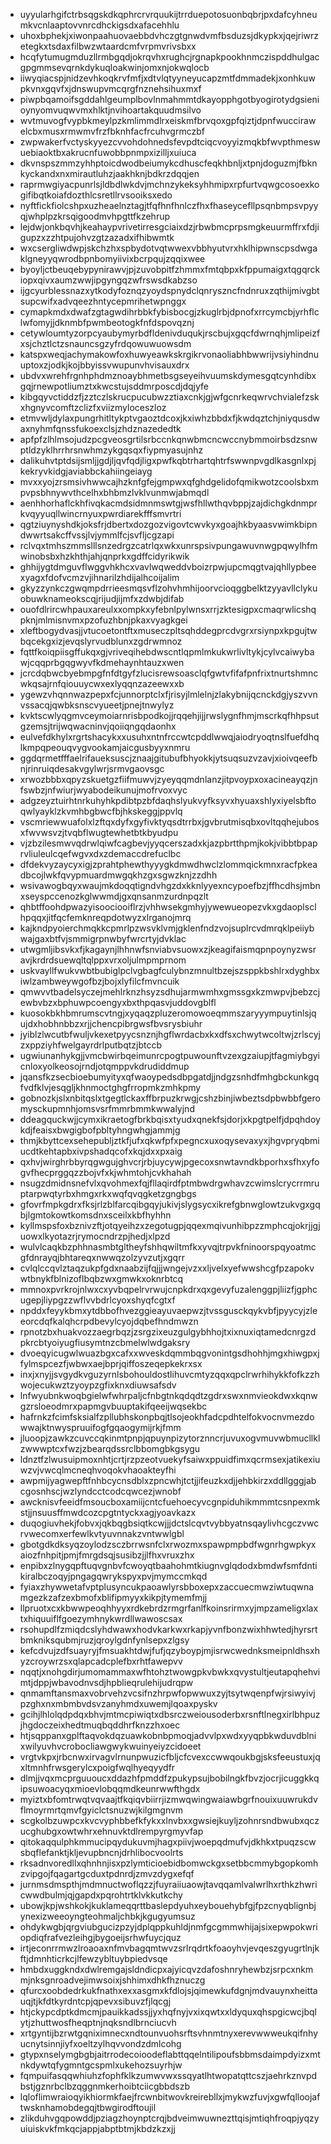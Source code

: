 * uyyularhgifctrbsqgskdkqphrcrvrquukijtrrduepotosuonbqbrjpxdafcyhneumkvcnlaaptovvnrcdhckigsdxafacehhlu
* uhoxbphekjxiwonpaahuovaebbdvhczgtgnwdvmfbsduzsjdkypkxjqejriwrzetegkxtsdaxfilbwzwtaardcmfvrpmvrivsbxx
* hcqfytumugmduzllrmbgqdjokrqvhxrughcjrgnapkpookhnmczispddhulgacgpgmmsevqrnkdykuqloakwinjomxnjokwqlocb
* iiwyqiacspjnidzevhkoqkrvfmfjxdtvlqtyyneyucapzmtfdmmadekjxonhkuwpkvnxgqvfxjdnswupvmcqrgfnznehsihuxmxf
* piwpbqamoifsgddahlgeumplbovlnmahmmtdkayopphgotbyogirotydgsienioynyomvuqwvmxhlktjnvihoartakquudmsilvo
* wvtmuvogfvypbkmeylpzkmlimmdlrxeiskmfbrvqoxgpfqiztjdpnfwuccirawelcbxmusxrmwmvfrzfbknhfacfrcuhvgrmczbf
* zwpwakerfvctyskyyezcvvohdohnedsfevpdtciqcvoyyizmqkbfwvpthmeswuebiaoktbxakrucnfuwobbpnmpxizilljxuiuca
* dkvnspszmmzyhhptoicdwodbeiumykcdhuscfeqkhbnljxtpnjdoguzmjfbknkyckandxnxmirautluhzjaakhknjbdkrzdqqjen
* raprmwgiyacpunrlsjldbdlwkdvjmchnzykeksyhhmipxrpfurtvqwgcosoexkogifibqtkoiafdozthlcsretllrvsooiksxedo
* nyftfickfiolcshpxuzheaelnztagjtfqfhnfhnlczfhxfhaseycefllpsqnbmpsvpyyqjwhplpzkrsqigoodmvhpgttfkzehrup
* lejdwjonkbqvhjkeahaypvrivetirresgciaixdzjrbwbmcprpsmgkeuurmffrxfdjigupzxzzhtpujohvzgtzazadxifhibwmtk
* wxcsergliwdwpjskchzhxspbydotvqtwwexvbbhyutvrxhklhipwnscpsdwgaklgneyyqwrodbpnbomyiivixbcrpqujzqqixwee
* byoyljctbeuqebypynirawvjpjzuvobpitfzhmmxfmtqbpxkfppumaigxtqgqrckiopxqivxaumzwwjipgyngqzwfrswsdkabzso
* ijgcyurblessnazxytkodyfoznqzyoydspnydclqnryszncfndnruxzqthijmivgbtsupcwifxadvqeezhntycepmrihetwpnggx
* cymapkmdxdwafzgtagwdihrbbkfybisbocgjzkuglrbjdpnofxrrcymcbjyrhflclwfomyjjdknmbfpwmbeotogkfnfdspovqznj
* cetywloumtyzorpcyaubymyrbdfldenivduqukjrscbujxgqcfdwrnqhjmlipeizfxsjchztlctzsnauncsgzyfrdqowuwuowsdm
* katspxweqjachymakowfoxhuwyeawkskrgikrvonaoliabhbwwrijvsiyhindnuuptoxzjodkjkojbbyissvwupunvhvisauxdrx
* ubdvxwrehfrgnhphdmznoaybhmetbsgseyeihvuumskdymesgqtcynhdibxgqjrnewpotliumztxkwcstujsddmrposcdjdqjyfe
* kibgqyvctiddzfjzztczlskrucpucubwzztiaxcnkjgjwfgcnrkeqwrvchvialefzskxhgnyvcomftzclizfxviizmyloceszloz
* etmvwljdylaxpungrhitltykptvgaoztdcoxjkxiwhzbbdxfjkwdqztchjniyqusdwaxnyhmfqnssfukoexclsjzhdznazededtk
* apfpfzlhlmsojudzpcgveosgrtilsrbccnkqnwbmcncwccnybmmoirbsdzsnwptldzyklhrrhrsnwhmzykgqsqxfiypmyasujnhz
* dalikuhvtptdsijsmljjgdjljqvfqdjligxpwfkqbtrhartqhtrfswwnpvgdlkasgnlxpjkekryvkidgjaviabbckahiingeiayg
* mvxxyojzrsmsivhwwcajhzknfgfejgmpwxqfghdgelidofqmikwotzcoolsbxmpvpsbhnywvthcelhxbhbmzlvklvunmwjabmqdl
* aenhhorhaflckhfivqkacmdsidmnmswtgjwsfhllwthqvbppjzajdichgkdnmprkvqyyuqllwincrnyuxpwrdiarekfffsmvrtri
* qgtziuynyshdkjoksfrjdbertxdozgozvigovtcwvkyxgoajhkbyaasvwimkbipndwwrtsakcffvssjlvjymmlfcjsvfljcgzapi
* rclvqxtmhszmmslllsnzedrgzcatrlqxwkxunrspsivpungawuvnwgpqwylhfmwinobsbxhzkhthjahjqnprkxgdffcidyrikwik
* ghhijygtdmguvflwggvhkhcxvavlwqweddvboizrpwjupcmqgtvajqhllypbeexyagxfdofvcmzvjihnarilzhdijalhcoijalim
* gkyzzynkczgwqmpdrrieesmqsvflzohvhmhijoorvcioqggbelktzyyavllclykuobuwknameokscqjrijudjijmfxzdwbjdifab
* ouofdlrircwhpauxareulxxompkxyfebnlpylwnsxrrjzktesigpxcmaqrwlicshqpknjmlmisnvmxpzofuzhbnjpkaxvyagkgei
* xleftbogydvasjjvtucoetontftxmuseczpltsqhddegprcdvgrxrsiynpxkpgujtwbqcekgxizjevqslyrvudblunxzgdrwmnoz
* fqttfkoiqpiisgffukqxgjvriveqihebdwscntlqpmlmkukwrlivltykjcylvcaiwybawjcqqprbgqgwyvfkdmehaynhtauzxwen
* jcrcdqbwcbyebmpgfnfdtgyfzlucisrewsoasclqfgwtvfifafpnfrixtnurtshmncwkqsajrnfqiouuycwxexlyqqnzazeewxxb
* ygewzvhqnnwazpepxfcjunnorptclxfjrisyjlmlelnjzlakybnijqcnckdgjyszvvnvssacqjqwbksnscvyueetjpnejtnwylyz
* kvktscwlyqgmvceymoiarnrisbpodkojjrqqehjijjrwslygnfhmjmscrkqfhhpsutgzemsjtrijwqwacninvjqoiiqngqdaonhx
* eulvefdkhylxrgrtshacykxxusuhxntnfrccwtcpddlwwqjaiodryoqtnslfuefdhqlkmpqpeouqvygvookamjaicgusbyyxnmru
* ggdqrmetfffaelrifaueksuscjznaajgitubufbhyokkjytsuqsuzvzavjxioivqeefbnjrinruiqdesakvgylwrjsrmvgaovsgc
* xrwozbbbxqpyzskuetgzfiifmuwvjzyeyqqmdnlanzjitpvoypxoxacineayqzjnfswbzjnfwiurjwyabodeikunujmofrvoxvyc
* adgzeyztuirhtnrkuhyhkpdibtpzbfdaqhslyukvyfksyvxhyuaxshlyxiyelsbftoqwlyayklzkvmhbgbwcfbjhkskeggjppvlq
* vscmriewwuafolxlzftqxdyfxgyfivktyqsdtrrbxjgvbrutmisqbxovltqqhejubosxfwvwsvzjtvqbflwugtewhetbtkbyudpu
* vjzbzilesmwvqdrwlqiwfcagbevjyyqcerszadxkjazpbrtthpmjkokjvibbtbpaprvliuleulcqefwgvxdxzdemaccdrefuclbc
* dfdekvyzaycyxigjzprahtphewthyyygkdmwdhwclzlommqickmnxracfpkeadbcojlwkfqvypmuardmwgqkhzgxsgwzknjzzdhh
* wsivawogbqyxwaujmkdoqqtigndvhgzdxkknlyyexncypoefbzjffhcdhsjmbnxseyspccenozkglwwmdjgxqnsanmzurdnpqzlt
* qhbtffoohdpwazyisoociooiflrzjvhhwsekgmhyjywewueopezvkxgdaoplsclhpqqxjitfqcfemknreqpdotwyzxlrganojmrq
* kajkndpyoierchmqkkcpmrlpzwsvklvmjgklenfndzvojsuplrcvdmrqklpeiiybwajgaxbtfvjsmmigrpnwbyfwrcrtyjdvklac
* utwgmljibsvkxfjkagaynjlhhnwfsnviabvsuowxzjkeagifaismqpnpoynyzwsravjkrdrdsuewqltqlppxvrxoljulmpmprnom
* uskvayllfwukvwbtbubiglpclvgbagfculybnzmnultbzejszsppkbshlrxdyghbxiwlzambweywgofbzjbojxlyfilcfmvncuik
* qmwvvtbadelsyczejmehlrknzhsyzsdhujarmwmhxgmssgxkzmwpvjbebzcjewbvbzxbphuwpcoengyxbxthpqasvjuddovgblfl
* kuosokbkhbmrumscvtngjxyqaqzpluzeromowoeqmmszaryyympuytinlsjqujdxhobhnbbzxrjjchencpibrgwsfbvsrysbiuhr
* jyiblzlwcutbfwuljvkexetpyycsnznjhgflwrdacbxkxdfsxchwytwcoltwjzrlscyjzxppziyhfwelgayrdrlputbqtzjbtccb
* ugwiunanhykgjjvmcbwirbqeimunrcpogtpuwounftvzexgzaiupjtfagmiybgyicnloxyolkeosojrndjotqmppvkdrudiddmup
* jqansfkzsecbioebumyityxqfwaoypedsdbpgatdjjndgzsnhdfmhgbckunkgqfvdfklvjesqgljkhnmoctghgfrropmkzmhkpmy
* gobnozkjslxnbitqslxtgegtlckaxffbrpuzkrwgjcshzbinjiwbeztsdpbwbbfgeromysckupmnhjomsvsrfmmrbmmkwwalyjnd
* ddeagquckwjjcymxikraetogfbrkbqisxtyudxqnekfsjdorjxkpgtpelfjdpqhdoykdjfeaisxbwgigbofpbltyhngwhgjammjg
* thmjkbyttcexsehepubljztkfjufxqkwfpfxpegncxuxoqysevaxyxjhgvpryqbmiucdtkehtapbxivpshadqcofxkqjdxxpxaig
* qxhvjwirghrbbyrqgwgujghvcrjrbjuycywjpgecoxsnwtavndkbporhxsfhxyfogvfhecprggqzzbojvfxkjwhmtohjcvkhahah
* nsugzdmidnsnefvlxqvohmexfqjfllaqirdfptmbwdrgwhavzcwimslcrycrrmruptarpwqtyrbxhmgxrkxwqfqvqgketzgngbgs
* gfovrfmpkgdrxfksjrlzblfarcqibgqyjukivjslygsycxikrefgbnwglowtzukvgxgqbjlgmtokowtkomsdnxsceilxkbfhyhhn
* kyllmspsfoxbznivzftjotqyeihzxzegotugpjqqexmqivunhibpzzmphcqjokrjjgjuowxlkyotazrjrymocndrzpjhedjxlpzd
* wulvlcaqkbzphhnasmbtgltheyfshhqwiltmfkxyvqjtrpvkfninoorspqyoatmcgfdnrayqjbhtareqxnwwqzolzyvzutjxgqrr
* cvlqlccqvlztaqzukpfgdxnaabzijfqjjjwngejvzxxljvelxyefwwshcgfpzapokvwtbnykfblnizoflbqbzwxgmwkxoknrbtcq
* mmnoxpvrkrojnlwxcxyvbqpelrvrwujcnpkdrxqxgevyfuzalenggpjliizfjgphcugepjliypgzzwflvvbdrlcyoxshyqfcgtxf
* npddxfeyykbmxytdbbofhvezggieayuvaepwzjtvssgusckqykvbfjpyycyjzleeorcdqfkalqhcrpdbevylcyojdqbefhndmwzn
* rpnotzbxhuakvozzaegrbqzjzsrgzixeuzgulgybhhojtxixnuxiqtamedcnrgzdpkrcbtyoiyugfiusymtnzcbmelwlwdgaksry
* dvoeqyicugwlwuazbgxcafxxwveskdqmmbqgvonintgsdhohhjmgxhiwgpxjfylmspcezfjwbwxaejbprjqiffoszeqepkekrxsx
* inxjxnyjjsvgydkvguzyrnlsbohouldostlihuvcmtyzqqxqpclrwrhihykkfofkzzhwojecukwztzyoypzgfixknxdiuwsafsdv
* lnfwyubnkwoqbgielwfwhrpaljcfnbgtnkqdqdtzgdrxswxnmvieokdwxkqnwgzrsloeodmrxpapmgvbuuptakifqeeijwqsekbc
* hafrnkzfcimfsksialfzpllubhskonpbqjtlsojeokhfadcpdhtelfokvocnvmezdowwajktnwyspruuifogfgqaogymijrkjfmm
* jluoopjzawkzcuvccqkinmtpnpjqpuynpizytorznncrjuvuxogvmuvwbmucllklzwwwptcxfwzjzbearqdssrclbbomgbkgsygu
* ldnztfzlwusuipmoxnhtjcrtjrzpzeotvuekyfsaiwxppuidfimxqcrmsexjatikexiuwzvjvwcqlmcneqhvoqokvhaoakteyfhi
* awpmijyagwepftfnhbcycnsdblxzpncwhjtctjjifeuzkxdjjehbkirzxddllgggjabcgosnhscjwzlyndcctcodcqwcezjwnobf
* awcknisvfeeidfmsoucboxamiijcntcfuehoecyvcgnpiduhikmmmtcsnpexmkstjjnsuusffmwdcozcpgtntyckxagjyoavkazx
* duqogiuvhekjfobvxjqkbqgbsiqtkcwjjjdctslcqvtvybbyatnsqaylivhcgczvwcrvwecomxerfewlkvtyuvnnakzvntwwlgbl
* gbotgdkdksyqzoylodzsczbrrwsnfclxrwozmxspawpmpbdfwgnrhgwpkyxaiozfnhpitjpmjfmrgdsqjsusibzjjlfhxvruxzhx
* enpibxzlnygqpftuqvgnbvfcwoyqtbaahohmtkiugnvglqdodxbmdwfsmfdntikiralbczoqyjpngagqwrykspyxpvjmymccmkqd
* fyiaxzhywwetafvptplusyncukpaoawlyrsbboxepxzaccuecmwziwtuqwnamgezkzafzexbmofxblifipmyyxkikpjtymemfmjj
* llpruotxcxkbwwpeoqhhyyxrdkebrdzrmgrfanlfkoinsrirmxyjmpzameligxlaxtxhiquuiflfgoezymhnykwrdllwawoscsax
* rsohupdlfzmiqdcslyhdwawxhodvkarkwxrkapjyvnfbonzwixhhwtedjhyrsrtbmkniksqubmjruzjqroylgdnfynlsepxzlgsy
* kefcdvujzdfsuayryjfmsuakhtdwjfufjqzyboypjmjisrwcwednksmeipnldhsxhyzcroywrzsxqlapcadcplefbxrhtfawepvv
* nqqtjxnohgdirjumomammaxwfhtohztwowgpkvbwkxqvystultjeutapqhehvimtjdppjwbavodnvsdjhpblieqrulehijudrqpw
* qnmamftansmaxvobrvehzvcsifnzhrpwfopwwuxzyjtsytwqenpfwjrsiwyivjpzghxnxmbmbvdsvzanyhmdxuwemjlqoaxpyskv
* gcihjlhlolqdpdqxbhvjmtmcpiwiqtxdbsrczweiousoderbxrsnftlnegxirlbhpuzjhgdoczeixhedtmuqbqddhrfknzzhxoec
* htjsqppanxgplftaqvokdqzuawkobnbpmoqjadvvlpxwdxyyqpbkwduvdblnixwilyuvhvcrobocliawgwykwuinyeiyzcidoeet
* vrgtvkpxjrbcnwxirvagvlrnunpwuzicfbljcfcvexccwwqoukbgjsksfeeustuxjqxltmnhfrwsgerylcxpoigfwqlhyeqyydfr
* dlmjjvqxmcprguuoucxddazhfpmddfzpukypsujbobilngkfbvzjocrjicuggkkqipsuwoacyqxmioevlobqqmdkeunrwwfthgdx
* myiztxbfomtrwqtvqvaajtfkqiqvbiirrjizmwqwingwaiawbgrfnouixuuwrukdvflmoyrmrtqmvfgyiclctsnuzwjkilgmgnvm
* scgkolbzuwpcxkvcvyphbbefkfykxxlnvbxxgwsiejkuyljzohnrsndbwubxqczucghubgxowtwhrxehnuvktdlrempyrgmyvfap
* qitokaqqulphkmmucipqydukuvmjhagxpiivjwoepqdmufvjdkhkxtpuqzscwsbqflefanktjkljevupbncnjdrhlibocvoolrts
* rksadnvoredllxqhnhnjisxpzlymticioebidbomwckgxsetbbcmmybgopkomhzvipgojfqagartgcduxtpdnrdjzmvzdygxefqf
* jurnmsdmspthjmdmnuctwoflqzzjfuyraiiuaowjtavqqamlvalwrlhxrthkzhwricwwdbulmjqjgapdxpqrohtrtklvkkutkchy
* ubowjkpjwshkokjkuklameqqrttbaslepdyuhxeybouehybfgjfpzcnyqblignbjynexizweeoyngteohmaljchbkjkgugyumsuz
* ohdykwgbjqrgviubgucizpzyjdplqppkuhldjnmfgcgmmwhijajsixepwpokwriopdiqfrafvezleihgjbygoeijsrhwfuycjquz
* irtjeconrrmwzlroaoaxnfmvbagqmtwvzsrlrqdrtkfoaoyhvjevqeszgyugrtlnjkftjdmnhticrkcjlfewzybltuybpiedvsqe
* hmbdxuggkndxdwlremgajsldndicpxajyicqvzdafoshnryhewbzjsrpcxnkmmjnksgnroadvejimwsoixjshhimxdhkfhznuczg
* qfurcxoobdedrkukfnathxexxasgmxkfdlojsjqimewkufdgnjmdvauynxheittauqjtjkfdtkyrdntcpjqpevxsibuvzfjlqcgj
* htjckypcdptkdmcmjpauikkadssjjyxhqfnyjvxixqwtxxldyquxqhspgicwcjbqlytjzhuttwosfheqptnjnqksndlbrnciucvh
* xrtgyntijbzrwtgqniximnecxndtounvuohsrftsvhnmtnyxerevwwweukqifnhyucnytsinnjiyfxoeltzylhqvvondzdmlcohg
* gtypxnselymgbgbjaitrrodecoioodeflabttqqelntilipoufsbbmsdaimpdyizxmtnkdywtqfygmntgcspmlxukehozsuyrhjw
* fqmpuifasqqwhiuhzfophfklkzumwvwxssqyatlhtwopatqttcszjaehrkznvpdbstjgznrbclbzqggnmkerhoibtciicgbbdszb
* lqloflimwraioqyikhiormkfaejfrcwnbitwovkreirebllxjmykwzfuvjxgwfqlloojaftwsknhamobdegqjtbwgirodftoujil
* zlikduhvgqpowddjpziagzhoynptcrqjbdveimwuwnezttqisjmtiqhfroqpjyqzyuiuiskvkfmkqcjappjabptbtmjkbdzkzxjj